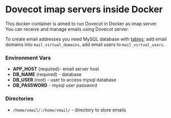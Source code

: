 # Dovecot imap servers inside Docker

This docker container is aimed to run Dovecot in Docker as imap server.
You can receive and manage emails using Dovecot server.

To create email addresses you need MySQL database with [tables](https://github.com/Codegyre/DockerPostfixDovecot/blob/master/mailschema.sql); add email domains into `mail_virtual_domains`, add email users to `mail_virtual_users`. 

### Environment Vars

* **APP_HOST** (required)- email server host
* **DB_NAME** (required) - database
* **DB_USER** (root) - user to access mysql database
* **DB_PASSWORD** - mysql user password

### Directories

* `/home/vmail/:/home/vmail/` - directory to store emails
